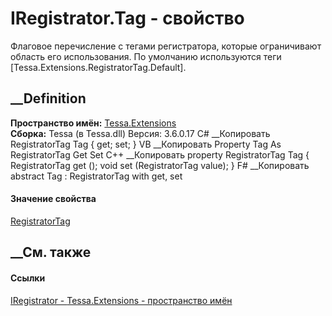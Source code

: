 # IRegistrator.Tag - свойство
Флаговое перечисление с тегами регистратора, которые ограничивают область его
использования. По умолчанию используются теги
[Tessa.Extensions.RegistratorTag.Default].
## __Definition
 **Пространство имён:** [Tessa.Extensions](N_Tessa_Extensions.htm)  
 **Сборка:** Tessa (в Tessa.dll) Версия: 3.6.0.17
C# __Копировать
    RegistratorTag Tag { get; set; }
VB __Копировать
     Property Tag As RegistratorTag
    	Get
    	Set
C++ __Копировать
    property RegistratorTag Tag {
    	RegistratorTag get ();
    	void set (RegistratorTag value);
    }
F# __Копировать
     abstract Tag : RegistratorTag with get, set
#### Значение свойства
[RegistratorTag](T_Tessa_Extensions_RegistratorTag.htm)
##  __См. также
#### Ссылки
[IRegistrator - ](T_Tessa_Extensions_IRegistrator.htm)
[Tessa.Extensions - пространство имён](N_Tessa_Extensions.htm)
